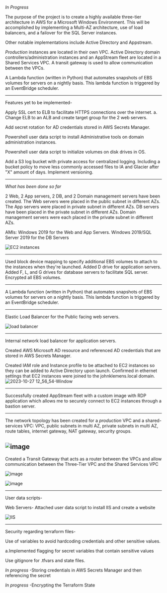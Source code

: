*In Progress*

The purpose of the project is to create a highly available three-tier architecture in AWS for a Microsoft Windows Environment. This will be accomplished by implementing a Multi-AZ architecture, use of load balancers, and a failover for the SQL Server instances. 

Other notable implementations include Active Directory and Appstream.

*Production* instances are located in their own VPC. Active Directory domain controllers/administration instances and an AppStream fleet are located in a Shared Services VPC. A transit gateway is used to allow communication between the VPCs. 

A Lambda function (written in Python) that automates snapshots of EBS volumes for servers on a nightly basis. This lambda function is triggered by an EventBridge scheduler. 

-------------------------------------------------------------------------------------

Features yet to be implemented-


Apply SSL cert to ELB to facilitate HTTPS connections over the internet. 
    a. Change ELB to an ALB and create target group for the 2 web servers.



Add secret rotation for AD credentials stored in AWS Secrets Manager.



Powershell user data script to install Administrative tools on domain administration instances.


Powershell user data script to initialize volumes on disk drives in OS. 



Add a S3 log bucket with private access for centralized logging. Including a bucket policy to move less commonly accessed files to IA and Glacier after "X" amount of days. Implement versioning.


----------------------------------------------------------------------------


*What has been done so far*

2 Web, 2 App servers, 2 DB, and 2 Domain management servers have been created. The Web servers were placed in the public subnet in different AZs. The App servers were placed in private subnet in different AZs. DB servers have been placed in the private subnet in different AZs. Domain management servers were each placed in the private subnet in different AZs.

AMIs: Windows 2019 for the Web and App Servers. Windows 2019/SQL Server 2019 for the DB Servers

![EC2 instances](https://github.com/jklemens90/Terraform/assets/95970840/28cd2568-543c-4e58-a59c-de640a45d359)

--------------------------------------------------

Used block device mapping to specify additional EBS volumes to attach to the instances when they're launched. Added D drive for application servers. Added F, L, and G drives for database servers to facilitate SQL server. Encrypted all EBS volumes.  
 
-----------------------------------------------

A Lambda function (written in Python) that automates snapshots of EBS volumes for servers on a nightly basis. This lambda function is triggered by an EventBridge scheduler. 

---------------------------------------------



Elastic Load Balancer for the Public facing web servers. 

![load balancer](https://github.com/jklemens90/Terraform/assets/95970840/7f65ac19-497d-4977-9e92-6d8c0e29e5a6)

--------------------------

Internal network load balancer for application servers.


Created AWS Microsoft AD resource and referenced AD credentials that are stored in AWS Secrets Manager.


Created IAM role and Instance profile to be attached to EC2 instances so they can be added to Active Directory upon launch. Confirmed in ethernet settings that EC2 instances were joined to the johnklemens.local domain. 
![2023-10-27 12_56_54-Window](https://github.com/jklemens90/Terraform/assets/95970840/757bd496-4068-4e9e-903a-bbb9b35eea85)


-----------------

Successfully created AppStream fleet with a custom image with RDP application which allows me to securely connect to EC2 instances through a bastion server.


-----------------------------------
The network topology has been created for a *production* VPC and a shared-services VPC: VPC, public subnets in multi AZ, private subnets in multi AZ, route tables, internet gateway, NAT gateway, security groups. 


![image](https://github.com/jklemens90/Terraform/assets/95970840/b3162c21-7815-4951-823b-fab6b570562a)
-------------------
Created a Transit Gateway that acts as a router between the VPCs and allow communication between the Three-Tier VPC
and the Shared Services VPC 

![image](https://github.com/jklemens90/Terraform/assets/95970840/a5591a34-57e0-495c-925b-91f2bc98d97d)

![image](https://github.com/jklemens90/Terraform/assets/95970840/55c1e3ca-6f51-4738-aa0d-de85d965ebe8)


----------------------------------------------
User data scripts-

Web Servers- Attached  user data script to install IIS and create a website

![IIS](https://github.com/jklemens90/Terraform/assets/95970840/34287bd4-83fe-4988-ad2a-5ede58b1784c)

-----------------------------------------------

Security regarding terraform files-

Use of variables to avoid hardcoding credentials and other sensitive values.

a.Implemented flagging for secret variables that contain sensitive values

Use gitignore for .tfvars and state files.

*In progress* -Storing credentials in AWS Secrets Manager and then referencing the secret

*In progress* -Encrypting the Terraform State




